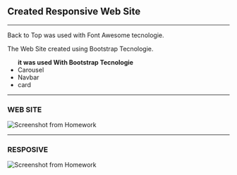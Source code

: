 ## Created Responsive Web Site

---
<p>Back to Top was used with Font Awesome tecnologie.</p>
<p>The Web Site created using Bootstrap Tecnologie.</p>
<ul>
    <b> it was used With Bootstrap Tecnologie </b>
    <li>Carousel</li>
    <li>Navbar</li>
    <li>card</li>
</ul>

---
### WEB SITE
![Screenshot from Homework](./home1.PNG.png)

---

### RESPOSIVE

![Screenshot from Homework](./home_mobile1.PNG.png)


